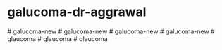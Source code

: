 # galucoma-dr-aggrawal
#   g a l u c o m a - n e w  
 #   g a l u c o m a - n e w  
 #   g a l u c o m a - n e w  
 #   g a l u c o m a - n e w  
 #   g l a u c o m a  
 #   g l a u c o m a  
 #   g l a u c o m a  
 